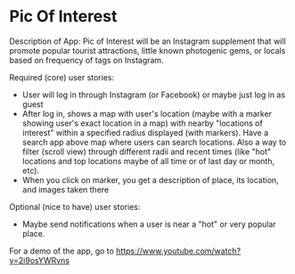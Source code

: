 # Pic Of Interest
Description of App:
Pic of Interest will be an Instagram supplement that will promote popular tourist attractions, little known photogenic gems, or locals based on frequency of tags on Instagram. 

Required (core) user stories:
* User will log in through Instagram (or Facebook) or maybe just log in as guest
* After log in, shows a map with user's location (maybe with a marker showing user's exact location in a map) with nearby "locations of interest" within a specified radius displayed (with markers). Have a search app above map where users can search locations. Also a way to filter (scroll view) through different radii and recent times (like "hot" locations and top locations maybe of all time or of last day or month, etc). 
* When you click on marker, you get a description of place, its location, and images taken there


Optional (nice to have) user stories:
* Maybe send notifications when a user is near a "hot" or very popular place. 

For a demo of the app, go to https://www.youtube.com/watch?v=2i9osYWRvns
